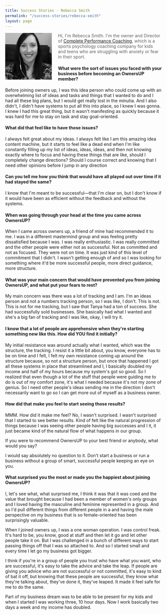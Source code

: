 ```yaml
---
title: Success Stories - Rebecca Smith
permalink: "/success-stories/rebecca-smith"
layout: page
---
```

<img src="/images/success-stories-rebecca-smith.jpg" style="float:left;padding-right:20px;" />

> Hi, I'm Rebecca Smith. I'm the owner and Director of [Complete Performance Coaching](https://completeperformancecoaching.com), which is a sports psychology coaching company for kids and teens who are struggling with anxiety or fear in their sport.

#### What were the sort of issues you faced with your business before becoming an OwnersUP member?

Before joining owners up, I was this idea person who could come up with an overwhelming list of ideas and tasks and things that I wanted to do and I had all these big plans, but I would get really lost in the minutia. And I also didn't, I didn't have systems to put all this into place, so I knew I was gonna. I knew I had this great thing, but it wasn't manifesting as quickly because it was hard for me to stay on task and stay goal-oriented.

#### What did that feel like to have those issues?

I always felt great about my ideas. I always felt like I am this amazing idea content machine, but it starts to feel like a dead end when I'm like constantly filling up my list of ideas, ideas, ideas, and then not knowing exactly where to focus and having these things that are like, should I completely change directions? Should I course correct and knowing that I need other opinions before I jump in any direction

#### Can you tell me how you think that would have all played out over time if it had stayed the same?

I know that I'm meant to be successful—that I'm clear on, but I don't know if it would have been as efficient without the feedback and without the systems. 

#### When was going through your head at the time you came across OwnersUP?

When I came across owners up, a friend of mine had recommended it to me. I was in a different mastermind group and was feeling pretty dissatisfied because I was. I was really enthusiastic. I was really committed and the other people were either not as successful. Not as committed and not as focused. They were not on time. It was just kind of this level of commitment that I didn't. I wasn't getting enough of and so I was looking for something where it'd be more successful people, more direct guidance, more structure.

#### What was your main concern that would have prevented you from joining OwnersUP, and what put your fears to rest?

My main concern was there was a lot of tracking and I am. I'm an ideas person and not a numbers tracking person, so I was like, I don't. This is not. This is not for me tracking, but I saw that Tanya had a ton of success. She had successfully sold businesses. She basically had what I wanted and she's a big fan of tracking and I was like, okay, I will try it.

#### I know that a lot of people are apprehensive when they're starting something new like this. How did YOU find it initially?

My initial resistance was around actually what I wanted, which was the structure, the tracking. I resist it a little bit about, you know, everyone has to be on time and I felt, I felt my own resistance coming up around the structure because, so not a structure person, but once that happened I got all these systems in place that streamlined and I, I basically doubled my income and half of my hours because my system's got so good. So I realized that even though a lot of the stuff that people were guiding me to do is out of my comfort zone, it's what I needed because it's not my zone of genius. So I need other people's ideas sending me in the direction I don't necessarily want to go so I can get more out of myself as a business owner.

#### How did that make you feel to start seeing those results?

MMM. How did it make me feel? No, I wasn't surprised. I wasn't surprised that I started to see better results. Kind of felt like the natural progression of things because I was seeing other people having big successes and I it, it just became kind of the natural flow of what happens in our group.

If you were to recommend OwnersUP to your best friend or anybody, what would you say?

I would say absolutely no question to it. Don't start a business or run a business without a group of smart, successful people keeping an eye on you.

#### What surprised you the most or made you the happiest about joining OwnersUP?

I, let's see what, what surprised me, I think it was that it was coed and the value that brought because I had been a member of women's only groups and I loved having the masculine and feminine represented in a group. And so I'd pull different things from different people in a and having the male perspective on my business that is so female-oriented has been surprisingly valuable.

When I joined owners up, I was a one woman operation. I was control freak. It's hard to be, you know, good at stuff and then let it go and let other people take it on. But I was challenged in a bunch of different ways to start passing things off that I was so attached to. And so I started small and every time I let go my business got bigger. 

I think if you're in a group of people you trust who have what you want, who are successful, it's easy to take the advice and take the leap. If people are giving you advice who are not successful or not committed, it's easy to kind of bat it off, but knowing that these people are successful, they know what they're talking about, they've done it, they've leaped. It made it feel safe for me to do the same.

Part of my business dream was to be able to be present for my kids and when I started I was working three, 10 hour days. Now I work basically two days a week and my income has doubled.